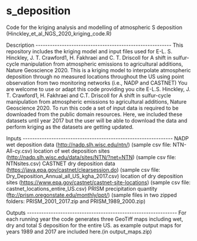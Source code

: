 # s_deposition
Code for the kriging analysis and modelling of atmospheric S deposition (Hinckley_et_al_NGS_2020_kriging_code.R)

Description ---------------------------------------------------------
This repository includes the kriging model and input files used for E-L. S. Hinckley,
J. T. Crawford1, H. Fakhraei and C. T. Driscoll for A shift in sulfur-cycle manipulation from
atmospheric emissions to agricultural additions, Nature Geoscience 2020. This is a kriging model to
interpolate atmospheric deposition through no measured locations throughout the US using point observation
from two monitoring networks (i.e., NADP and CASTNET)
You are welcome to use or adapt this code providing you cite
E-L.S. Hinckley, J. T. Crawford1, H. Fakhraei and C.T. Driscoll for A shift in sulfur-cycle manipulation from
atmospheric emissions to agricultural additions, Nature Geoscience 2020.
To run this code a set of input data is required to be downloaded from the public domain resources.
Here, we included these datasets until year 2017 but the user will be able to download the data and
perform kriging as the datasets are getting updated.

Inputs ---------------------------------------------------------------
NADP wet deposition data (http://nadp.slh.wisc.edu/ntn/) (sample csv file: NTN-All-cy.csv)
location of wet deposition sites (http://nadp.slh.wisc.edu/data/sites/NTN/?net=NTN) (sample csv file: NTNsites.csv)
CASTNET dry deposition data (https://java.epa.gov/castnet/clearsession.do) (sample csv file: Dry_Deposition_Annual_all_US_kgha_2017.csv)
location of dry deposition sites (https://www.epa.gov/castnet/castnet-site-locations) (sample csv file: castnet_locations_entire_US.csv)
PRISM precipitation quantity (ftp://prism.oregonstate.edu/monthly/ppt/) (sample files in two zipped folders: PRISM_2001_2017.zip and PRISM_1989_2000.zip)

Outputs ---------------------------------------------------------------
For each running year the code generates three GeoTiff maps including wet, dry and total S deposition for the entire US.
as example output maps for years 1989 and 2017 are included here.(in output_maps.zip)

